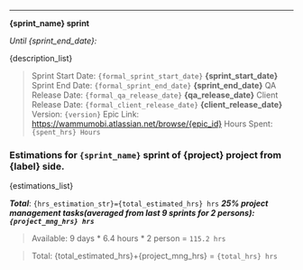----
**{sprint_name} sprint**

*Until {sprint_end_date}:*

{description_list}

>Sprint Start Date: `{formal_sprint_start_date}` **{sprint_start_date}**
>Sprint End Date: `{formal_sprint_end_date}` **{sprint_end_date}**
>QA Release Date: `{formal_qa_release_date}` **{qa_release_date}**
>Client Release Date: `{formal_client_release_date}` **{client_release_date}**
>Version: `{version}`
>Epic Link: https://wammumobi.atlassian.net/browse/{epic_id}
>Hours Spent: `{spent_hrs} Hours`


### Estimations for `{sprint_name}` sprint of {project} project from {label} side.
{estimations_list}

***Total***: `{hrs_estimation_str}={total_estimated_hrs} hrs`
***25% project management tasks(averaged from last 9 sprints for 2 persons): `{project_mng_hrs} hrs`***

>Available: 9 days * 6.4 hours * 2 person = `115.2 hrs`


>Total: {total_estimated_hrs}+{project_mng_hrs} = `{total_hrs} hrs`
